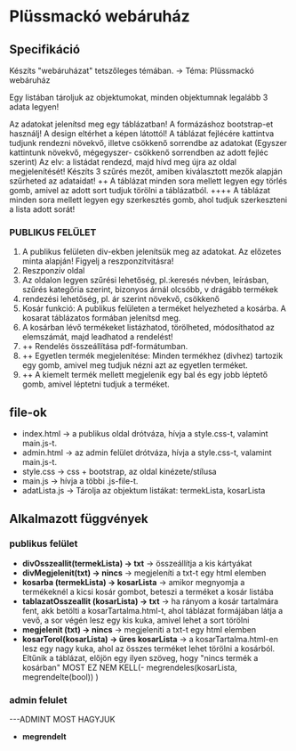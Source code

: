 # Plüssmackó webáruház

## Specifikáció

Készíts "webáruházat" tetszőleges témában. -> Téma: Plüssmackó webáruház

Egy listában tároljuk az objektumokat, minden objektumnak legalább 3 adata legyen!

Az adatokat jelenítsd meg egy táblázatban!
A formázáshoz bootstrap-et használj! A design eltérhet a képen látottól!
A táblázat fejlécére kattintva tudjunk rendezni növekvő, illetve csökkenő sorrendbe az adatokat (Egyszer kattintunk növekvő, mégegyszer- csökkenő sorrendben az adott fejléc szerint) Az elv: a listádat rendezd, majd hívd meg újra az oldal megjelenítését!
Készíts 3 szűrés mezőt, amiben kiválasztott mezők alapján szűrheted az adataidat!
++ A táblázat minden sora mellett legyen egy törlés gomb, amivel az adott sort tudjuk törölni a táblázatból. 
++++ A táblázat minden sora mellett legyen egy szerkesztés gomb, ahol tudjuk szerkeszteni a lista adott sorát!

### PUBLIKUS FELÜLET

1. A publikus felületen div-ekben jelenítsük meg az adatokat. Az előzetes minta alapján! Figyelj a reszponzitvitásra!
2. Reszponzív oldal
3. Az oldalon legyen szűrési lehetőség, pl.:keresés névben, leírásban, szűrés kategőria szerint, bizonyos árnál olcsóbb, v drágább termékek
4. rendezési lehetőség, pl. ár szerint növekvő, csökkenő
5. Kosár funkció:  A publikus felületen a terméket helyezheted a kosárba. A kosarat táblázatos formában jelenítsd meg.
6. A kosárban lévő termékeket listázhatod, törölheted, módosíthatod az elemszámát, majd leadhatod a rendelést!
7. ++ Rendelés összeállítása pdf-formátumban.
8. ++ Egyetlen termék megjelenítése: Minden termékhez (divhez) tartozik egy gomb, amivel meg tudjuk nézni azt az egyetlen terméket.
9. ++ A kiemelt termék mellett megjelenik egy bal és egy jobb léptető gomb, amivel léptetni tudjuk a terméket.

## file-ok
- index.html -> a publikus oldal drótváza, hívja a style.css-t, valamint main.js-t.
- admin.html -> az admin felület drótváza, hívja a style.css-t, valamint main.js-t.
- style.css -> css + bootstrap, az oldal kinézete/stílusa
- main.js -> hívja a többi .js-file-t.
- adatLista.js -> Tárolja az objektum listákat: termekLista, kosarLista

## Alkalmazott függvények
### publikus felület
- **divOsszeallit(termekLista) -> txt** -> összeállítja a kis kártyákat
- **divMegjelenit(txt) -> nincs** -> megjeleníti a txt-t egy html elemben
- **kosarba (termekLista) -> kosarLista** -> amikor megnyomja a termékeknél a kicsi kosár gombot, beteszi a terméket a kosár listába
- **tablazatOsszeallit (kosarLista) -> txt** -> ha rányom a kosár tartalmára fent, akk betölti a kosarTartalma.html-t, ahol táblázat formájában látja a vevő, a sor végén lesz egy kis kuka, amivel lehet a sort törölni
- **megjelenit (txt) -> nincs** -> megjeleniti a txt-t egy html elemben
- **kosarTorol(kosarLista) -> üres kosarLista** -> a kosarTartalma.html-en lesz egy nagy kuka, ahol az összes terméket lehet törölni a kosárból. Eltűnik a táblázat, előjön egy ilyen szöveg, hogy "nincs termék a kosárban"
MOST EZ NEM KELL(- megrendeles(kosarLista, megrendelte(bool)) )

### admin felulet
---ADMINT MOST HAGYJUK
- **megrendelt**